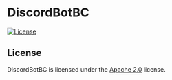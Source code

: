 # DiscordBotBC

[![License](https://lxgaming.github.io/images/badge/License-Apache%202.0-blue.svg)](https://www.apache.org/licenses/LICENSE-2.0)

## License
DiscordBotBC is licensed under the [Apache 2.0](https://www.apache.org/licenses/LICENSE-2.0) license.
